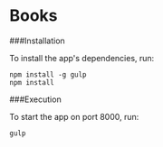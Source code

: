 # Books

###Installation

To install the app's dependencies, run:

```
npm install -g gulp
npm install
```

###Execution

To start the app on port 8000, run:

```
gulp
```
